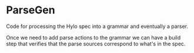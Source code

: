 # ParseGen

Code for processing the Hylo spec into a grammar and eventually a parser.

Once we need to add parse actions to the grammar we can have a build step that verifies that the
parse sources correspond to what's in the spec.
